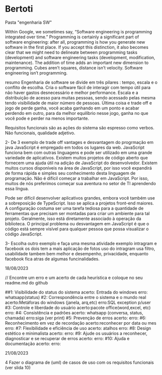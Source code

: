 # Bertoti
Pasta "engenharia SW"


Within Google, we sometimes say, “Software engineering is programming integrated over time.” Programming is certainly a significant part of software engineering: after all, programming is how you generate new software in the first place. If you accept this distinction, it also becomes clear that we might need to delineate between programming tasks (development) and software engineering tasks (development, modification, maintenance). The addition of time adds an important new dimension to programming. Cubes aren’t squares, distance isn’t velocity. Software engineering isn’t programming.

resumo
Engenharia de software se divide em três pilares : tempo, escala e o conflito de escolha.
Cria o software fácil de interagir com tempo útil para não haver gastos desnecessário e melhor performance.
Escala e a distribuição de acesso para muitas pessoas, sendo acessado pelas mesma tendo visibilidade de maior número de pessoas.
Última coisa e trade off e jogo de perde ganha, você acaba ganhando em um ponto e acabar perdendo em outro, para da melhor equilíbrio nesse jogo, ganha no que você pode e perder na menos importante.

Requisitos funcionais são as ações do sistema são espresso como verbos.
Não funcionais, qualidade adjetivo.

2- De 3 exemplo de trade off
vantages e desvantagem do progrmação em java 
JavaScript é empregado em todos os lugares da web.
JavaScript funciona bem com outras linguagens e pode ser utilizado em uma grande variedade de aplicativos.
Existem muitos projetos de código aberto que fornecem uma ajuda útil na adição de JavaScript do desenvolvedor.
Existem muitos cursos disponíveis na área de JavaScript, por isso você expandirá de forma rápida e simples seu conhecimento desta linguagem de programação.
Não é difícil começar a trabalhar em JavaScript. Por isso, muitos de nós preferimos começar sua aventura no setor de TI aprendendo essa língua.

Pode ser difícil desenvolver aplicativos grandes, embora você também use a sobreposição de TypeScript.
Isso se aplica a projetos front-end maiores. A configuração costuma ser uma tarefa tediosa para a quantidade de ferramentas que precisam ser montadas para criar um ambiente para tal projeto. Geralmente, isso está diretamente associado à operação da biblioteca.
O principal problema ou desvantagem em JavaScript é que o código está sempre visível para qualquer pessoa que possa visualizar o código JavaScript.


3- Escolha outro exemplo e faça uma mesma atividade 
exemplo intragram e facebook os dois tem a mais aplicação de fotos uso do intragram usa filtro, usabilidade tambem bem melhor e desempenho, privacidade, enquanto facebook fica atras de algumas funcinalidades.




18/08/2023

// Encontre um erro e um acerto de cada heurística e coloque no seu readme.md do github

##1: Visibilidade do status do sistema
acerto: Entrada do windows
erro: whatsapp(status)
#2: Correspondência entre o sistema e o mundo real
acerto:Metáforas do windows (janela, arq,etc)
erro:SQL exception p/user
#3: Controle e liberdade do usuário
acerto:pacote office(word,excel, etc)
erro:
#4: Consistência e padrões
acerto: whatsapp (conversa, status, chamada)
erro:siga (ver print)
#5: Prevenção de erros
acerto:
erro:
#6: Reconhecimento em vez de recordação
acerto:reconhecer por data ou mes
erro:
#7: Flexibilidade e eficiência de uso
acerto: atalhos
erro:
#8: Design estético e minimalista
acerto:
erro:
#9: Ajude os usuários a reconhecer, diagnosticar e se recuperar de erros
acerto:
erro:
#10: Ajuda e documentação
acerto:
erro:

21/08/2023

4 Fazer o diagrama de (uml) de casos de uso com os requisitos funcionais (ver slida 10)


